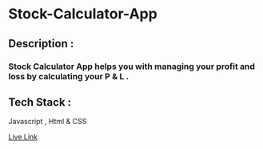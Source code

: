 # Stock-Calculator-App 

## Description : 
### Stock Calculator App helps you with managing your profit and loss by calculating your P & L .

## Tech Stack :
Javascript , Html & CSS

[Live Link](https://stockcalculator-app.netlify.app/)
